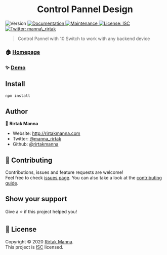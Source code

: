 <h1 align="center">Control Pannel Design</h1>
<p>
  <img alt="Version" src="https://img.shields.io/badge/version-1.0.0-blue.svg?cacheSeconds=2592000" />
  <a href="https://github.com/rirtakmanna/Control-Pannel-Design#readme" target="_blank">
    <img alt="Documentation" src="https://img.shields.io/badge/documentation-yes-brightgreen.svg" />
  </a>
  <a href="https://github.com/rirtakmanna/Control-Pannel-Design/graphs/commit-activity" target="_blank">
    <img alt="Maintenance" src="https://img.shields.io/badge/Maintained%3F-yes-green.svg" />
  </a>
  <a href="https://github.com/rirtakmanna/Control-Pannel-Design/blob/master/LICENSE" target="_blank">
    <img alt="License: ISC" src="https://img.shields.io/github/license/rirtakmanna/Control Pannel Design" />
  </a>
  <a href="https://twitter.com/manna\_rirtak" target="_blank">
    <img alt="Twitter: manna\_rirtak" src="https://img.shields.io/twitter/follow/manna\_rirtak.svg?style=social" />
  </a>
</p>

> Control Pannel with 10 Switch to work with any backend device

### 🏠 [Homepage](https://github.com/rirtakmanna/Control-Pannel-Design#readme)

### ✨ [Demo](https://control-pannel.netlify.app)

## Install

```sh
npm install
```

## Author

👤 **Rirtak Manna**

- Website: http://rirtakmanna.com
- Twitter: [@manna_rirtak](https://twitter.com/manna_rirtak)
- Github: [@rirtakmanna](https://github.com/rirtakmanna)

## 🤝 Contributing

Contributions, issues and feature requests are welcome!<br />Feel free to check [issues page](https://github.com/rirtakmanna/Control-Pannel-Design/issues). You can also take a look at the [contributing guide](https://github.com/rirtakmanna/Control-Pannel-Design/blob/master/CONTRIBUTING.md).

## Show your support

Give a ⭐️ if this project helped you!

## 📝 License

Copyright © 2020 [Rirtak Manna](https://github.com/rirtakmanna).<br />
This project is [ISC](https://github.com/rirtakmanna/Control-Pannel-Design/blob/master/LICENSE) licensed.